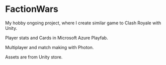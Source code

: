 # FactionWars

My hobby ongoing project, where I create similar game to Clash Royale with Unity. 

Player stats and Cards in Microsoft Azure Playfab.

Multiplayer and match making with Photon.

Assets are from Unity store.

